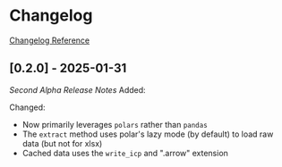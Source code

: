 # Changelog
[Changelog Reference](https://common-changelog.org/)

## [0.2.0] - 2025-01-31
_Second Alpha Release Notes_
Added:

Changed:
- Now primarily leverages `polars` rather than `pandas`
- The `extract` method uses polar's lazy mode (by default) to load raw data (but not for xlsx)
- Cached data uses the `write_icp` and ".arrow" extension
